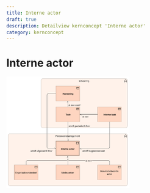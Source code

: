 ```yaml
---
title: Interne actor
draft: true
description: Detailview kernconcept 'Interne actor' 
category: kernconcept
---
```


# Interne actor

<img src="./img/detailview_interne_actor.svg" alt="Een detailview in Archimate voor het kernconcept 'Interne actor'" title="Een detailview voor het kernconcept 'Interne actor'" style="width: 64%;">